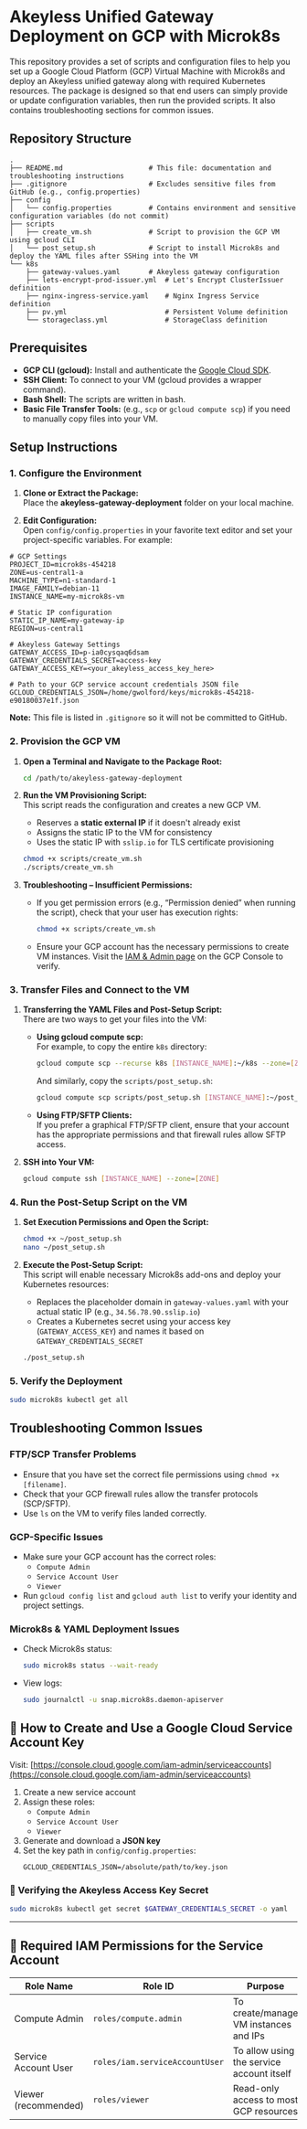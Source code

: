 # Akeyless Unified Gateway Deployment on GCP with Microk8s

This repository provides a set of scripts and configuration files to help you set up a Google Cloud Platform (GCP) Virtual Machine with Microk8s and deploy an Akeyless unified gateway along with required Kubernetes resources. The package is designed so that end users can simply provide or update configuration variables, then run the provided scripts. It also contains troubleshooting sections for common issues.

## Repository Structure

```
.
├── README.md                     # This file: documentation and troubleshooting instructions
├── .gitignore                    # Excludes sensitive files from GitHub (e.g., config.properties)
├── config
│   └── config.properties         # Contains environment and sensitive configuration variables (do not commit)
├── scripts
│   ├── create_vm.sh              # Script to provision the GCP VM using gcloud CLI
│   └── post_setup.sh             # Script to install Microk8s and deploy the YAML files after SSHing into the VM
└── k8s
    ├── gateway-values.yaml       # Akeyless gateway configuration
    ├── lets-encrypt-prod-issuer.yml  # Let's Encrypt ClusterIssuer definition
    ├── nginx-ingress-service.yaml    # Nginx Ingress Service definition
    ├── pv.yml                        # Persistent Volume definition
    └── storageclass.yml              # StorageClass definition
```

## Prerequisites

- **GCP CLI (gcloud):** Install and authenticate the [Google Cloud SDK](https://cloud.google.com/sdk).
- **SSH Client:** To connect to your VM (gcloud provides a wrapper command).
- **Bash Shell:** The scripts are written in bash.
- **Basic File Transfer Tools:** (e.g., `scp` or `gcloud compute scp`) if you need to manually copy files into your VM.

## Setup Instructions

### 1. Configure the Environment

1. **Clone or Extract the Package:**  
   Place the **akeyless-gateway-deployment** folder on your local machine.

2. **Edit Configuration:**  
   Open `config/config.properties` in your favorite text editor and set your project-specific variables. For example:

```properties
# GCP Settings
PROJECT_ID=microk8s-454218
ZONE=us-central1-a
MACHINE_TYPE=n1-standard-1
IMAGE_FAMILY=debian-11
INSTANCE_NAME=my-microk8s-vm

# Static IP configuration
STATIC_IP_NAME=my-gateway-ip
REGION=us-central1

# Akeyless Gateway Settings
GATEWAY_ACCESS_ID=p-ia0cysqaq6dsam
GATEWAY_CREDENTIALS_SECRET=access-key
GATEWAY_ACCESS_KEY=<your_akeyless_access_key_here>

# Path to your GCP service account credentials JSON file
GCLOUD_CREDENTIALS_JSON=/home/gwolford/keys/microk8s-454218-e90180037e1f.json
```

**Note:** This file is listed in `.gitignore` so it will not be committed to GitHub.

### 2. Provision the GCP VM

1. **Open a Terminal and Navigate to the Package Root:**  
   ```bash
   cd /path/to/akeyless-gateway-deployment
   ```

2. **Run the VM Provisioning Script:**  
   This script reads the configuration and creates a new GCP VM.
   - Reserves a **static external IP** if it doesn't already exist
   - Assigns the static IP to the VM for consistency
   - Uses the static IP with `sslip.io` for TLS certificate provisioning

   ```bash
   chmod +x scripts/create_vm.sh
   ./scripts/create_vm.sh
   ```

3. **Troubleshooting – Insufficient Permissions:**  
   - If you get permission errors (e.g., “Permission denied” when running the script), check that your user has execution rights:
     ```bash
     chmod +x scripts/create_vm.sh
     ```
   - Ensure your GCP account has the necessary permissions to create VM instances. Visit the [IAM & Admin page](https://console.cloud.google.com/iam-admin/iam) on the GCP Console to verify.

### 3. Transfer Files and Connect to the VM

1. **Transferring the YAML Files and Post-Setup Script:**  
   There are two ways to get your files into the VM:
   - **Using gcloud compute scp:**  
     For example, to copy the entire `k8s` directory:
     ```bash
     gcloud compute scp --recurse k8s [INSTANCE_NAME]:~/k8s --zone=[ZONE]
     ```
     And similarly, copy the `scripts/post_setup.sh`:
     ```bash
     gcloud compute scp scripts/post_setup.sh [INSTANCE_NAME]:~/post_setup.sh --zone=[ZONE]
     ```
   - **Using FTP/SFTP Clients:**  
     If you prefer a graphical FTP/SFTP client, ensure that your account has the appropriate permissions and that firewall rules allow SFTP access.

2. **SSH into Your VM:**  
   ```bash
   gcloud compute ssh [INSTANCE_NAME] --zone=[ZONE]
   ```

### 4. Run the Post-Setup Script on the VM

1. **Set Execution Permissions and Open the Script:**  
   ```bash
   chmod +x ~/post_setup.sh
   nano ~/post_setup.sh
   ```

2. **Execute the Post-Setup Script:**  
   This script will enable necessary Microk8s add-ons and deploy your Kubernetes resources:
   - Replaces the placeholder domain in `gateway-values.yaml` with your actual static IP (e.g., `34.56.78.90.sslip.io`)
   - Creates a Kubernetes secret using your access key (`GATEWAY_ACCESS_KEY`) and names it based on `GATEWAY_CREDENTIALS_SECRET`

   ```bash
   ./post_setup.sh
   ```

### 5. Verify the Deployment

```bash
sudo microk8s kubectl get all
```

## Troubleshooting Common Issues

### FTP/SCP Transfer Problems

- Ensure that you have set the correct file permissions using `chmod +x [filename]`.
- Check that your GCP firewall rules allow the transfer protocols (SCP/SFTP).
- Use `ls` on the VM to verify files landed correctly.

### GCP-Specific Issues

- Make sure your GCP account has the correct roles:
  - `Compute Admin`
  - `Service Account User`
  - `Viewer`
- Run `gcloud config list` and `gcloud auth list` to verify your identity and project settings.

### Microk8s & YAML Deployment Issues

- Check Microk8s status:
  ```bash
  sudo microk8s status --wait-ready
  ```
- View logs:
  ```bash
  sudo journalctl -u snap.microk8s.daemon-apiserver
  ```

## 🔐 How to Create and Use a Google Cloud Service Account Key

Visit: [https://console.cloud.google.com/iam-admin/serviceaccounts](https://console.cloud.google.com/iam-admin/serviceaccounts)

1. Create a new service account
2. Assign these roles:
   - `Compute Admin`
   - `Service Account User`
   - `Viewer`
3. Generate and download a **JSON key**
4. Set the key path in `config/config.properties`:
   ```properties
   GCLOUD_CREDENTIALS_JSON=/absolute/path/to/key.json
   ```

### 🔑 Verifying the Akeyless Access Key Secret

```bash
sudo microk8s kubectl get secret $GATEWAY_CREDENTIALS_SECRET -o yaml
```

---

## 🔐 Required IAM Permissions for the Service Account

| Role Name              | Role ID                    | Purpose                                      |
|------------------------|----------------------------|----------------------------------------------|
| Compute Admin          | `roles/compute.admin`      | To create/manage VM instances and IPs       |
| Service Account User   | `roles/iam.serviceAccountUser` | To allow using the service account itself   |
| Viewer (recommended)   | `roles/viewer`             | Read-only access to most GCP resources       |
